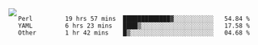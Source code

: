 

<a href="https://github.com/anuraghazra/github-readme-stats">
  <img align="left" src="https://github-readme-stats.vercel.app/api?username=kfly8&count_private=true&show_icons=true&theme=calm" />
</a>


<!--START_SECTION:waka-->

```text
Perl         19 hrs 57 mins  █████████████▓░░░░░░░░░░░   54.84 %
YAML         6 hrs 23 mins   ████▒░░░░░░░░░░░░░░░░░░░░   17.58 %
Other        1 hr 42 mins    █▒░░░░░░░░░░░░░░░░░░░░░░░   04.68 %
```

<!--END_SECTION:waka-->
